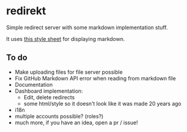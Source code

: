 # redirekt

Simple redirect server with some markdown implementation stuff.

It uses [this style sheet](https://github.com/sindresorhus/github-markdown-css/) for displaying markdown.

## To do

* Make uploading files for file server possible
* Fix GitHub Markdown API error when reading from markdown file
* Documentation
* Dashboard implementation:
  * Edit, delete redirects
  * some html/style so it doesn't look like it was made 20 years ago
* i18n
* multiple accounts possible? (roles?)
* much more, if you have an idea, open a pr / issue!
